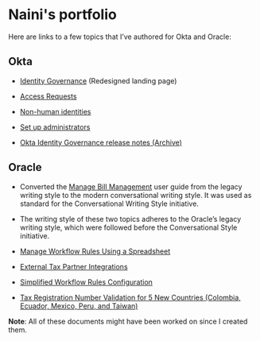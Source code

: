 # Naini's portfolio 
Here are links to a few topics that I’ve authored for Okta and Oracle:

## Okta

-   [Identity Governance](https://help.okta.com/oie/en-us/content/topics/identity-governance/iga.htm) (Redesigned landing page)
    
-   [Access Requests](https://help.okta.com/oie/en-us/content/topics/identity-governance/access-requests/ar-overview.htm) 
    
-   [Non-human identities](https://help.okta.com/ispm/en-us/content/topics/ispm/nhi.htm) 
    
-   [Set up administrators](https://help.okta.com/oie/en-us/content/topics/security/administrators-set-up-admins.htm)
    
-   [Okta Identity Governance release notes (Archive)](https://help.okta.com/oie/en-us/content/topics/releasenotes/iga/iga-rn-archive.htm)
    

## Oracle

-   Converted the [Manage Bill Management](https://docs.oracle.com/en/cloud/saas/financials/25c/faofc/overview-of-bill-management.html#s20068336) user guide from the legacy writing style to the modern conversational writing style. It was used as standard for the Conversational Writing Style initiative.
    
-   The writing style of these two topics adheres to the Oracle’s legacy writing style, which were followed before the Conversational Style initiative.
    

-   [Manage Workflow Rules Using a Spreadsheet](https://docs.oracle.com/en/cloud/saas/financials/25c/fappp/manage-workflow-rules-using-a-spreadsheet.html#Define-the-Rules-in-the-Spreadsheet)
    
-   [External Tax Partner Integrations](https://docs.oracle.com/en/cloud/saas/financials/25c/faitx/overview-of-external-tax-partner-integrations.html#5-External-Tax-Partner-Integrations-48) 
    

-   [Simplified Workflow Rules Configuration](https://www.oracle.com/webfolder/technetwork/tutorials/tutorial/cloud/r13/wn/fin/releases/19B/19B-financials-wn.htm#F7479)
    
-   [Tax Registration Number Validation for 5 New Countries (Colombia, Ecuador, Mexico, Peru, and Taiwan)](https://www.oracle.com/webfolder/technetwork/tutorials/tutorial/cloud/r13/wn/fin/releases/19B/19B-financials-wn.htm#F7147)
    

**Note**: All of these documents might have been worked on since I created them.
